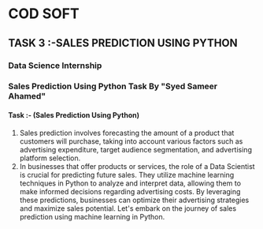 # COD SOFT
## TASK 3 :-SALES PREDICTION USING PYTHON
### Data Science Internship 
### Sales Prediction Using Python Task By "Syed Sameer Ahamed"
#### Task :- (Sales Prediction Using Python)
1. Sales prediction involves forecasting the amount of a product that customers will purchase, taking into account various factors such as advertising expenditure, target audience segmentation, and advertising platform selection.
2. In businesses that offer products or services, the role of a Data Scientist is crucial for predicting future sales. They utilize machine learning techniques in Python to analyze and interpret data, allowing them to make informed decisions regarding advertising costs. By
leveraging these predictions, businesses can optimize their advertising strategies and maximize sales potential. Let's embark on the journey of sales prediction using machine learning in Python.
